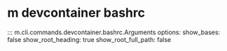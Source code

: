 # m devcontainer bashrc

<!-- prettier-ignore -->
::: m.cli.commands.devcontainer.bashrc.Arguments
    options:
      show_bases: false
      show_root_heading: true
      show_root_full_path: false

